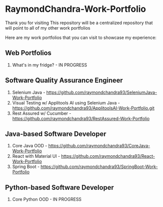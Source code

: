 # RaymondChandra-Work-Portfolio
Thank you for visiting
This repository will be a centralized repository that will point to all of my other work portfolios

Here are my work portfolios that you can visit to showcase my experience:

## Web Portfolios
1. What's in my fridge? - IN PROGRESS

## Software Quality Assurance Engineer
1. Selenium Java - https://github.com/raymondchandra93/SeleniumJava-Work-Portfolio
3. Visual Testing w/ Applitools AI using Selenium Java - https://github.com/raymondchandra93/ApplitoolsAI-Work-Portfolio.git
4. Rest Assured w/ Cucumber - https://github.com/raymondchandra93/RestAssured-Work-Portfolio

## Java-based Software Developer
1. Core Java OOD - https://github.com/raymondchandra93/CoreJava-Work-Portfolio
2. React with Material UI - https://github.com/raymondchandra93/React-Work-Portfolio
3. Spring Boot - https://github.com/raymondchandra93/SpringBoot-Work-Portfolio

## Python-based Software Developer
1. Core Python OOD - IN PROGRESS
